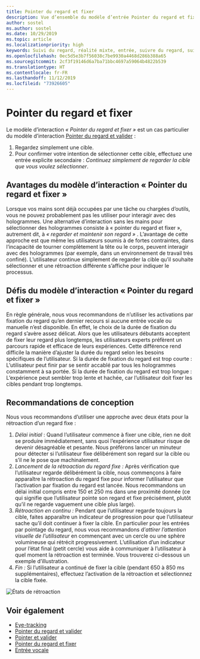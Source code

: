 ```yaml
---
title: Pointer du regard et fixer
description: Vue d’ensemble du modèle d’entrée Pointer du regard et fixer
author: sostel
ms.author: sostel
ms.date: 10/29/2019
ms.topic: article
ms.localizationpriority: high
keywords: Suivi du regard, réalité mixte, entrée, suivre du regard, suivi rétinien, suivi du mouvement des yeux, HoloLens 2, sélection basée sur le regard, fixer
ms.openlocfilehash: 0ec5d5e3b7f56038c7be9930a4468d286b388a65
ms.sourcegitcommit: 2cf3f19146d6a7ba71bbc4697a59064b4822b539
ms.translationtype: HT
ms.contentlocale: fr-FR
ms.lasthandoff: 11/12/2019
ms.locfileid: "73926605"
---
```

# <a name="eye-gaze-and-dwell"></a>Pointer du regard et fixer

Le modèle d’interaction _« Pointer du regard et fixer »_ est un cas particulier du modèle d’interaction [Pointer du regard et valider](gaze-and-commit.md) :
1. Regardez simplement une cible. 
2. Pour confirmer votre intention de sélectionner cette cible, effectuez une entrée explicite secondaire : _Continuez simplement de regarder la cible que vous voulez sélectionner_.

## <a name="advantages-of-the-eye-gaze-and-dwell-interaction-model"></a>Avantages du modèle d’interaction « Pointer du regard et fixer » 
Lorsque vos mains sont déjà occupées par une tâche ou chargées d’outils, vous ne pouvez probablement pas les utiliser pour interagir avec des hologrammes.
Une alternative d’interaction sans les mains pour sélectionner des hologrammes consiste à « pointer du regard et fixer », autrement dit, à _« regarder et maintenir son regard »_ . L’avantage de cette approche est que même les utilisateurs soumis à de fortes contraintes, dans l’incapacité de tourner complètement la tête ou le corps, peuvent interagir avec des hologrammes (par exemple, dans un environnement de travail très confiné).
L’utilisateur continue simplement de regarder la cible qu’il souhaite sélectionner et une rétroaction différente s’affiche pour indiquer le processus.


## <a name="challenges-of-the-eye-gaze-and-dwell-interaction-model"></a>Défis du modèle d’interaction « Pointer du regard et fixer »
En règle générale, nous vous recommandons de n’utiliser les activations par fixation du regard qu’en dernier recours si aucune entrée vocale ou manuelle n’est disponible. En effet, le choix de la durée de fixation du regard s’avère assez délicat. Alors que les utilisateurs débutants acceptent de fixer leur regard plus longtemps, les utilisateurs experts préfèrent un parcours rapide et efficace de leurs expériences. Cette différence rend difficile la manière d’ajuster la durée du regard selon les besoins spécifiques de l’utilisateur.
Si la durée de fixation du regard est trop courte : L’utilisateur peut finir par se sentir accablé par tous les hologrammes constamment à sa portée. Si la durée de fixation du regard est trop longue : L’expérience peut sembler trop lente et hachée, car l’utilisateur doit fixer les cibles pendant trop longtemps.

## <a name="design-recommendations"></a>Recommandations de conception
Nous vous recommandons d’utiliser une approche avec deux états pour la rétroaction d’un regard fixe :
1. *Délai initial* : Quand l’utilisateur commence à fixer une cible, rien ne doit se produire immédiatement, sans quoi l’expérience utilisateur risque de devenir désagréable et pesante. Nous préférons lancer un minuteur pour détecter si l’utilisateur fixe délibérément son regard sur la cible ou s’il ne le pose que machinalement.
2. *Lancement de la rétroaction du regard fixe :* Après vérification que l’utilisateur regarde délibérément la cible, nous commençons à faire apparaître la rétroaction du regard fixe pour informer l’utilisateur que l’activation par fixation du regard est lancée. Nous recommandons un délai initial compris entre 150 et 250 ms dans une proximité donnée (ce qui signifie que l’utilisateur pointe son regard et fixe précisément, plutôt qu’il ne regarde vaguement une cible plus large).  
3. *Rétroaction en continu :* Pendant que l’utilisateur regarde toujours la cible, faites apparaître un indicateur de progression pour que l’utilisateur sache qu’il doit continuer à fixer la cible. En particulier pour les entrées par pointage du regard, nous vous recommandons d’_attirer l’attention visuelle de l’utilisateur_ en commençant avec un cercle ou une sphère volumineuse qui rétrécit progressivement. L’utilisation d’un indicateur pour l’état final (petit cercle) vous aide à communiquer à l’utilisateur à quel moment la rétroaction est terminée. Vous trouverez ci-dessous un exemple d’illustration. 
4. *Fin :* Si l’utilisateur a continué de fixer la cible (pendant 650 à 850 ms supplémentaires), effectuez l’activation de la rétroaction et sélectionnez la cible fixée.

![États de rétroaction](images/eyes_dwellstate_recommendation.png)<br>

## <a name="see-also"></a>Voir également
* [Eye-tracking](eye-tracking.md)
* [Pointer du regard et valider](gaze-and-commit-eyes.md)
* [Pointer et valider](gaze-and-commit.md)
* [Pointer du regard et fixer](gaze-and-dwell.md)
* [Entrée vocale](voice-design.md)
